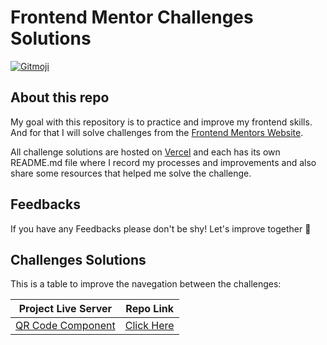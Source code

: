 # Frontend Mentor Challenges Solutions

<a href="https://gitmoji.dev">
  <img src="https://img.shields.io/badge/gitmoji-%20😜%20😍-FFDD67.svg?style=flat-square" alt="Gitmoji">
</a>

## About this repo

My goal with this repository is to practice and improve my frontend skills. And for that I will solve challenges from the [Frontend Mentors Website](https://www.frontendmentor.io/home).

All challenge solutions are hosted on [Vercel](https://vercel.com/) and each has its own README.md file where I record my processes and improvements and also share some resources that helped me solve the challenge.

## Feedbacks

If you have any Feedbacks please don't be shy! Let's improve together 🚀

## Challenges Solutions

This is a table to improve the navegation between the challenges:

| Project Live Server | Repo Link |
|---------------------|-----------|
| [QR Code Component](https://qr-code-component-miguelbcodes.vercel.app/) | [Click Here](https://github.com/miguelbcodes/Frontend-Mentor-Challenges/tree/main/challenges/qr-code-component) |